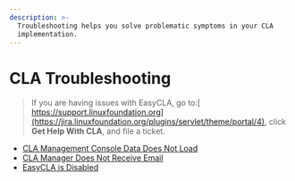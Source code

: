 ```yaml
---
description: >-
  Troubleshooting helps you solve problematic symptoms in your CLA
  implementation.
---
```


# CLA Troubleshooting

> If you are having issues with EasyCLA, go to:[ https://support.linuxfoundation.org](https://jira.linuxfoundation.org/plugins/servlet/theme/portal/4), click **Get Help With CLA**, and file a ticket.

* ​[CLA Management Console Data Does Not Load](cla-management-console-data-does-not-load.md)
* ​[CLA Manager Does Not Receive Email](cla-manager-does-not-receive-email-notifications.md) ​
* ​[EasyCLA is Disabled](easycla-is-disabled.md)​

